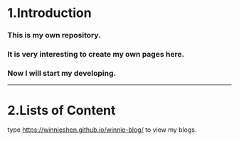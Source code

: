 # 1.Introduction
### This is my own repository.
### It is very interesting to create my own pages here.
### Now I will start my developing.
<hr/>

# 2.Lists of Content
type https://winnieshen.github.io/winnie-blog/ to view my blogs.
